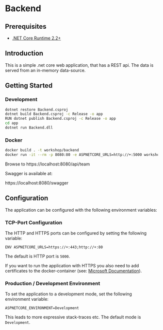 # Backend

## Prerequisites

* [.NET Core Runtime 2.2+](https://dotnet.microsoft.com/download)

## Introduction

This is a simple .net core web application, that has a REST api.
The data is served from an in-memory data-source.

## Getting Started

### Development

```bash
dotnet restore Backend.csproj
dotnet build Backend.csproj -c Release -o app
RUN dotnet publish Backend.csproj -c Release -o app
cd app
dotnet run Backend.dll
```

### Docker
```bash
docker build . -t workshop/backend
docker run -it --rm -p 8080:80 -e ASPNETCORE_URLS=http://+:5000 workshop/backend
```

Browse to https://localhost:8080/api/team

Swagger is available at:

https://localhost:8080/swagger

## Configuration

The application can be configured with the following environment variables:

### TCP-Port Configuration

The HTTP and HTTPS ports can be configured by setting the following variable:

```
ENV ASPNETCORE_URLS=https://+:443;http://+:80
```

The default is HTTP port is `5000`.

If you want to run the application with HTTPS you also need to add certificates to the docker-container (see: [Microsoft Documentation](https://docs.microsoft.com/en-US/aspnet/core/security/enforcing-ssl?view=aspnetcore-2.2&tabs=visual-studio#trust-the-aspnet-core-https-development-certificate-on-windows-and-macos)).

### Production / Development Environment

To set the application to a development mode, set the following environment variable:

```
ASPNETCORE_ENVIRONMENT=Development
```

This leads to more expressive stack-traces etc.
The default mode is `Development`.